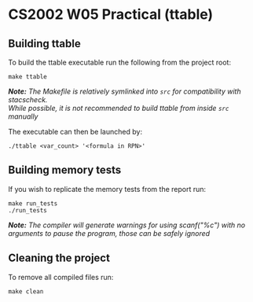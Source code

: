 # CS2002 W05 Practical (ttable)
## Building ttable
To build the ttable executable run the following from the project root:
```shell
make ttable
```
*__Note:__ The Makefile is relatively symlinked into `src` for compatibility with stacscheck.  
While possible, it is not recommended to build ttable from inside `src` manually*

The executable can then be launched by:
```shell
./ttable <var_count> '<formula in RPN>'
```
## Building memory tests
If you wish to replicate the memory tests from the report run:
```shell
make run_tests
./run_tests
```
*__Note:__ The compiler will generate warnings for using scanf("%c") with no arguments to pause the program, those can be safely ignored*

## Cleaning the project
To remove all compiled files run:
```shell
make clean
```